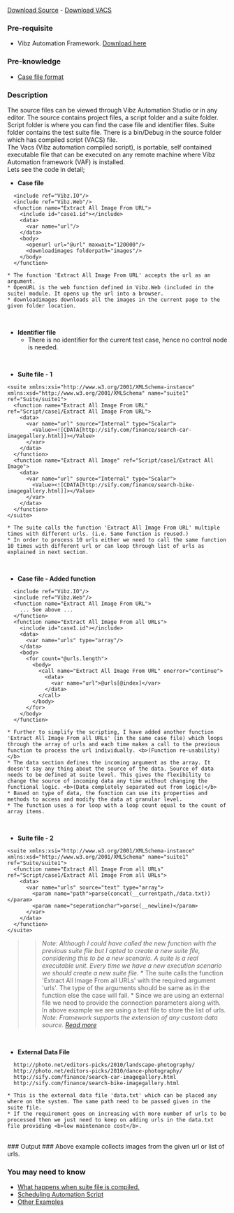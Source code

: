 [Download Source](http://vauto.googlecode.com/files/ImageCollection.zip) - [Download VACS](http://vauto.googlecode.com/files/ImageCollectionVacs.zip)

### Pre-requisite ###
  * Vibz Automation Framework. [Download here](http://code.google.com/p/vauto/downloads/list?can=3&q=&colspec=Filename+Summary+Uploaded+Size+DownloadCount)

### Pre-knowledge ###
  * [Case file format](http://code.google.com/p/vauto/wiki/UsingVibzAutomationStudio#Writing_case_function)

### Description ###
The source files can be viewed through Vibz Automation Studio or in any editor. The source contains project files, a script folder and a suite folder. Script folder is where you can find the case file and identifier files. Suite folder contains the test suite file. There is a bin/Debug in the source folder which has compiled script (VACS) file.<br />
The Vacs (Vibz automation compiled script), is portable, self contained executable file that can be executed on any remote machine where Vibz Automation framework (VAF) is installed.<br />
Lets see the code in detail;<br />
  * <b>Case file</b>
```
  <include ref="Vibz.IO"/>
  <include ref="Vibz.Web"/>
  <function name="Extract All Image From URL">
    <include id="case1.id"></include>
    <data>
      <var name="url"/>
    </data>
    <body>
      <openurl url="@url" maxwait="120000"/>
      <downloadimages folderpath="images"/>
    </body>
  </function>
```
    * The function 'Extract All Image From URL' accepts the url as an argument.
    * OpenURL is the web function defined in Vibz.Web (included in the suite) module. It opens up the url into a browser.
    * downloadimages downloads all the images in the current page to the given folder location.
<br />

  * <b>Identifier file</b>
    * There is no identifier for the current test case, hence no control node is needed.
<br />

  * <b>Suite file - 1</b>
```
<suite xmlns:xsi="http://www.w3.org/2001/XMLSchema-instance" xmlns:xsd="http://www.w3.org/2001/XMLSchema" name="suite1" ref="Suite/suite1">
  <function name="Extract All Image From URL" ref="Script/case1/Extract All Image From URL">
    <data>
      <var name="url" source="Internal" type="Scalar">
        <Value><![CDATA[http://sify.com/finance/search-car-imagegallery.html]]></Value>
      </var>
    </data>
  </function>
  <function name="Extract All Image" ref="Script/case1/Extract All Image">
    <data>
      <var name="url" source="Internal" type="Scalar">
        <Value><![CDATA[http://sify.com/finance/search-bike-imagegallery.html]]></Value>
      </var>
    </data>
  </function>
</suite>
```
    * The suite calls the function 'Extract All Image From URL' multiple times with different urls. (i.e. Same function is reused.)
    * In order to process 10 urls either we need to call the same function 10 times with different url or can loop through list of urls as explained in next section.
<br />

  * <b>Case file - Added function</b>
```
  <include ref="Vibz.IO"/>
  <include ref="Vibz.Web"/>
  <function name="Extract All Image From URL">
    ... See above ...
  </function>
  <function name="Extract All Image From all URLs">
    <include id="case1.id"></include>
    <data>
      <var name="urls" type="array"/>
    </data>
    <body>
      <for count="@urls.length">
        <body>
          <call name="Extract All Image From URL" onerror="continue">
            <data>
              <var name="url">@urls[@index]</var>
            </data>
          </call>
        </body>
      </for>
    </body>
  </function>
```
    * Further to simplify the scripting, I have added another function 'Extract All Image From all URLs' (in the same case file) which loops through the array of urls and each time makes a call to the previous function to process the url individually. <b>(Function re-usability)</b>
    * The data section defines the incoming argument as the array. It doesn't say any thing about the source of the data. Source of data needs to be defined at suite level. This gives the flexibility to change the source of incoming data any time without changing the functional logic. <b>(Data completely separated out from logic)</b>
    * Based on type of data, the function can use its properties and methods to access and modify the data at granular level.
    * The function uses a for loop with a loop count equal to the count of array items.
<br />

  * <b>Suite file - 2</b>
```
<suite xmlns:xsi="http://www.w3.org/2001/XMLSchema-instance" xmlns:xsd="http://www.w3.org/2001/XMLSchema" name="suite1" ref="Suite/suite1">
  <function name="Extract All Image From all URLs" ref="Script/case1/Extract All Image From all URLs">
    <data>
      <var name="urls" source="text" type="array">
        <param name="path">parse(concat(__currentpath,/data.txt))</param>
        <param name="seperationchar">parse(__newline)</param>
      </var>
    </data>
  </function>
</suite>
```
> > _Note: Although I could have called the new function with the previous suite file but I opted to create a new suite file, considering this to be a new scenario. A suite is a real executable unit. Every time we have a new execution scenario we should create a new suite file._
    * The suite calls the function 'Extract All Image From all URLs' with the required argument 'urls'. The type of the arguments should be same as in the function else the case will fail.
    * Since we are using an external file we need to provide the connection parameters along with. In above example we are using a text file to store the list of urls.
> > _Note: Framework supports the extension of any custom data source. [Read more](http://code.google.com/p/vauto/wiki/ExtendingDataSource)_
<br />

  * <b>External Data File</b>
```
  http://photo.net/editors-picks/2010/landscape-photography/
  http://photo.net/editors-picks/2010/dance-photography/
  http://sify.com/finance/search-car-imagegallery.html
  http://sify.com/finance/search-bike-imagegallery.html
```
    * This is the external data file 'data.txt' which can be placed any where on the system. The same path need to be passed given in the suite file.
    * If the requirement goes on increasing with more number of urls to be processed then we just need to keep on adding urls in the data.txt file providing <b>low maintenance cost</b>.
<br />
### Output ###
Above example collects images from the given url or list of urls.
<br />

### You may need to know ###
  * [What happens when suite file is compiled.](http://code.google.com/p/vauto/wiki/BuildingTestSuite)
  * [Scheduling Automation Script](SchedulingAutomationScript.md)
  * [Other Examples](http://code.google.com/p/vauto/wiki/Examples)